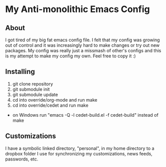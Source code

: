# My Anti-monolithic Emacs Config

## About
I got tired of my big fat emacs config file.  I felt that my config was growing out of control and it was increasingly hard to make changes or try out new packages.  My config was really just a missmash of other's configs and this is my attempt to make my config my own.  Feel free to copy it :)

## Installing
1. git clone repository
2. git submodule init
3. git submodule update
4. cd into override/org-mode and run make
5. cd into override/cedet and run make
* on Windows run "emacs -Q -l cedet-build.el -f cedet-build" instead of make

## Customizations 
I have a symbolic linked directory, "personal", in my home directory to a dropbox folder I use for synchronizing my customizations, news feeds, passwords, etc.
